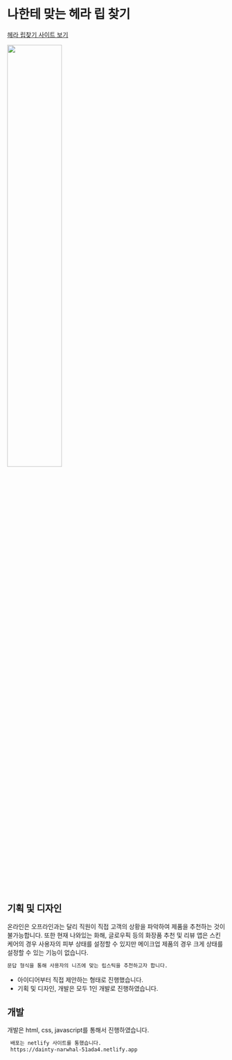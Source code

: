 
# 나한테 맞는 헤라 립 찾기

<a href="https://dainty-narwhal-51ada4.netlify.app" target="_blank">헤라 립찾기 사이트 보기</a> 

<img src="./screenshot-main.jpg" alt="" width="50%" />



## 기획 및 디자인

온라인은 오프라인과는 달리 직원이 직접 고객의 상황을 파악하여 제품을 추천하는 것이 불가능합니다. 또한 현재 나와있는 화해, 글로우픽 등의 화장품 추천 및 리뷰 앱은 스킨케어의 경우 사용자의 피부 상태를 설정할 수 있지만 메이크업 제품의 경우 크게 상태를 설정할 수 있는 기능이 없습니다.  
 

```html
문답 형식을 통해 사용자의 니즈에 맞는 립스틱을 추천하고자 합니다.
```

- 아이디어부터 직접 제안하는 형태로 진행했습니다. 
- 기획 및 디자인, 개발은 모두 1인 개발로 진행하였습니다. 


## 개발

개발은 html, css, javascript를 통해서 진행하였습니다. 

```html
 배포는 netlify 사이트를 통했습니다.
 https://dainty-narwhal-51ada4.netlify.app
```



